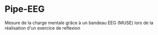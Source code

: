 # Pipe-EEG
Mesure de la charge mentale grâce à un bandeau EEG (MUSE) lors de la réalisation d'un exercice de reflexion
